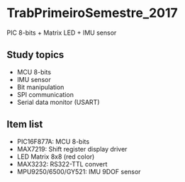 # TrabPrimeiroSemestre_2017

PIC 8-bits + Matrix LED + IMU sensor

## Study topics

* MCU 8-bits
* IMU sensor
* Bit manipulation
* SPI communication
* Serial data monitor (USART)

## Item list

* PIC16F877A: MCU 8-bits 
* MAX7219: Shift register display driver
* LED Matrix 8x8 (red color)
* MAX3232: RS322-TTL convert
* MPU9250/6500/GY521: IMU 9DOF sensor
